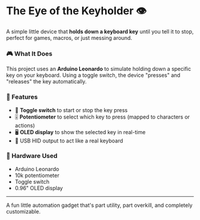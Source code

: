 # The Eye of the Keyholder 👁️

A simple little device that **holds down a keyboard key** until you tell it to stop, perfect for games, macros, or just messing around.

### 🎮 What It Does
This project uses an **Arduino Leonardo** to simulate holding down a specific key on your keyboard. Using a toggle switch, the device "presses" and "releases" the key automatically.

### 🔧 Features
- 🔘 **Toggle switch** to start or stop the key press  
- 🎚️ **Potentiometer** to select which key to press (mapped to characters or actions)  
- 🖥️ **OLED display** to show the selected key in real-time  
- 🔌 USB HID output to act like a real keyboard

### 🧰 Hardware Used
- Arduino Leonardo  
- 10k potentiometer  
- Toggle switch  
- 0.96" OLED display 

---

A fun little automation gadget that's part utility, part overkill, and completely customizable.

